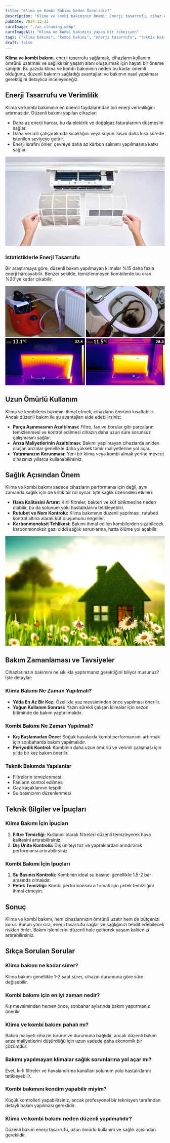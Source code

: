 ```yaml
---
title: "Klima ve Kombi Bakımı Neden Önemlidir?"
description: "Klima ve kombi bakımının önemi: Enerji tasarrufu, cihaz ömrünün uzatılması ve sağlıklı bir yaşam ortamı oluşturulması üzerine bilgilendirici bir rehber."
pubDate: 2024-12-31
cardImage: "./ac-cleaning.webp"
cardImageAlt: "Klima ve kombi bakımını yapan bir teknisyen"
tags: ["klima bakımı", "kombi bakımı", "enerji tasarrufu", "teknik bakım", "sağlık"]
draft: false
---
```


**Klima ve kombi bakımı**, enerji tasarrufu sağlamak, cihazların kullanım ömrünü uzatmak ve sağlıklı bir yaşam alanı oluşturmak için hayati bir öneme sahiptir. Bu yazıda klima ve kombi bakımının neden bu kadar önemli olduğunu, düzenli bakımın sağladığı avantajları ve bakımın nasıl yapılması gerektiğini detaylıca inceleyeceğiz.

## Enerji Tasarrufu ve Verimlilik

Klima ve kombi bakımının en önemli faydalarından biri enerji verimliliğini artırmasıdır. Düzenli bakımı yapılan cihazlar:

- Daha az enerji harcar, bu da elektrik ve doğalgaz faturalarının düşmesini sağlar.
- Daha verimli çalışarak oda sıcaklığını veya suyun ısısını daha kısa sürede istenilen seviyeye getirir.
- Enerji israfını önler, çevreye daha az karbon salınımı yapılmasına katkı sağlar.

![Temiz bir klima örneği](./clean-ac.webp)

### İstatistiklerle Enerji Tasarrufu

Bir araştırmaya göre, düzenli bakım yapılmayan klimalar %15 daha fazla enerji harcayabilir. Benzer şekilde, temizlenmeyen kombilerde bu oran %20’ye kadar çıkabilir.

![Kombi temizliği yapılırken](./boiler-cleaning.webp)

## Uzun Ömürlü Kullanım

Klima ve kombilerin bakımını ihmal etmek, cihazların ömrünü kısaltabilir. Ancak düzenli bakım ile şu avantajları elde edebilirsiniz:

- **Parça Aşınmasının Azaltılması:** Filtre, fan ve borular gibi parçaların temizlenmesi ve kontrol edilmesi cihazın daha uzun süre sorunsuz çalışmasını sağlar.
- **Arıza Maliyetlerinin Azaltılması:** Bakımı yapılmayan cihazlarda aniden oluşan arızalar genellikle daha yüksek tamir maliyetlerine yol açar.
- **Yatırımınızın Korunması:** Yeni bir klima veya kombi almak yerine mevcut cihazınızı yıllarca kullanabilirsiniz.

## Sağlık Açısından Önem

Klima ve kombi bakımı sadece cihazların performansı için değil, aynı zamanda sağlık için de kritik bir rol oynar. İşte sağlık üzerindeki etkileri:

- **Hava Kalitesini Artırır:** Kirli filtreler, bakteri ve küf birikmesine neden olabilir, bu da solunum yolu hastalıklarını tetikleyebilir.
- **Rutubet ve Nem Kontrolü:** Klima bakımının düzenli yapılması, rutubeti kontrol altına alarak küf oluşumunu engeller.
- **Karbonmonoksit Tehlikesi:** Bakımı ihmal edilen kombilerden sızabilecek karbonmonoksit gazı ciddi sağlık sorunlarına, hatta ölüme yol açabilir.

![Sağlıklı bir yaşam için düzenli bakım](./healthy-home.webp)

## Bakım Zamanlaması ve Tavsiyeler

Cihazlarınızın bakımını ne sıklıkla yaptırmanız gerektiğini biliyor musunuz? İşte detaylar:

### Klima Bakımı Ne Zaman Yapılmalı?

- **Yılda En Az Bir Kez:** Özellikle yaz mevsiminden önce yapılması önerilir.
- **Yoğun Kullanım Sonrası:** Yazın sürekli çalışan klimalar için sezon bitiminde de bakım yaptırılmalıdır.

### Kombi Bakımı Ne Zaman Yapılmalı?

- **Kış Başlamadan Önce:** Soğuk havalarda kombi performansını artırmak için sonbaharda bakım yapılmalıdır.
- **Periyodik Kontrol:** Kombinin daha uzun ömürlü ve verimli çalışması için yılda bir kez bakım önerilir.

### Teknik Bakımda Yapılanlar

- Filtrelerin temizlenmesi
- Fanların kontrol edilmesi
- Gaz kaçaklarının tespiti
- Su basıncının düzenlenmesi

## Teknik Bilgiler ve İpuçları

### Klima Bakımı İçin İpuçları

1. **Filtre Temizliği:** Kullanıcı olarak filtreleri düzenli temizleyerek hava kalitesini artırabilirsiniz.
2. **Dış Ünite Kontrolü:** Dış üniteyi toz ve yapraklardan arındırarak performansı artırabilirsiniz.

### Kombi Bakımı İçin İpuçları

1. **Su Basıncı Kontrolü:** Kombinin ideal su basıncı genellikle 1.5-2 bar arasında olmalıdır.
2. **Petek Temizliği:** Kombi performansını artırmak için petek temizliğini ihmal etmeyin.

## Sonuç

Klima ve kombi bakımı, hem cihazlarınızın ömrünü uzatır hem de bütçenizi korur. Bunun yanı sıra, enerji tasarrufu sağlar ve sağlığınızı tehdit edebilecek riskleri önler. Bakım işlemlerini düzenli hale getirerek yaşam kalitenizi artırabilirsiniz.

## Sıkça Sorulan Sorular

### Klima bakımı ne kadar sürer?

Klima bakımı genellikle 1-2 saat sürer, cihazın durumuna göre süre değişebilir.

### Kombi bakımı için en iyi zaman nedir?

Kış mevsiminden hemen önce, sonbahar aylarında bakım yaptırmanız önerilir.

### Klima ve kombi bakımı pahalı mı?

Bakım maliyeti cihazın türüne ve durumuna bağlıdır, ancak düzenli bakım arıza maliyetlerini düşürdüğü için uzun vadede daha ekonomik bir çözümdür.

### Bakımı yapılmayan klimalar sağlık sorunlarına yol açar mı?

Evet, kirli filtreler ve havalandırma kanalları solunum yolu hastalıklarını tetikleyebilir.

### Kombi bakımını kendim yapabilir miyim?

Küçük kontrolleri yapabilirsiniz, ancak profesyonel bir teknisyen tarafından detaylı bakım yapılması gereklidir.

### Klima ve kombi bakımı neden düzenli yapılmalıdır?

Düzenli bakım enerji tasarrufu, uzun ömürlü kullanım ve sağlık açısından gereklidir.
